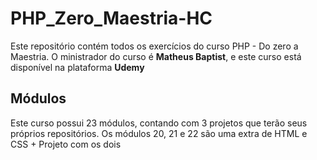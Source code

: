 ﻿# PHP_Zero_Maestria-HC

Este repositório contém todos os exercícios do curso PHP - Do zero a Maestria. O ministrador do curso é **Matheus Baptist**, e este curso está disponível na plataforma **Udemy**

## Módulos
Este curso possui 23 módulos, contando com 3 projetos que terão seus próprios repositórios. Os módulos 20, 21 e 22 são uma extra de HTML e CSS + Projeto com os dois
